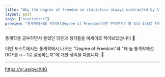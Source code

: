 ```yaml
---
title: "Why the degree of freedom in statistics always subtracted by 1?"
layout: post
tags: ["statistics"]
preview: "통계학에서의 자유도(Degree of Freedom)이란 무엇인가? 왜 $(n-1)$로 자유도를 구하는가?"
---
```


통계학을 공부하면서 들었던 의문과 생각들을 에세이로 적어보았습니다 🙏

이번 포스트에서는 통계학에서 나오는 "Degree of Freedom"과 "왜 늘 통계학에선 DOF를 $n-1$로 설정하는지"에 대한 생각을 다룹니다. 🙌

<hr/>




https://qr.ae/pvcXdG